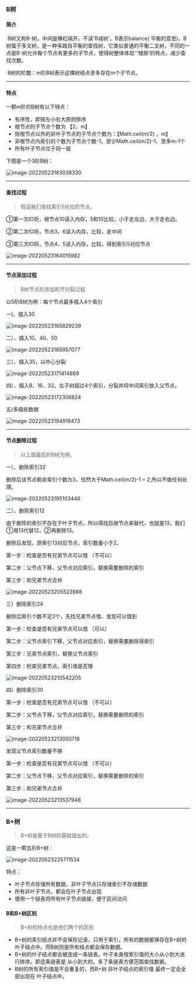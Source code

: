 

### B树



#### 简介

​	B树又称B-树，中间是横杠隔开，不读'B减树'。B表示balance( 平衡的意思)，B树属于多叉树，是一种多路自平衡的查找树，它类似普通的平衡二叉树，不同的一点是B-树允许每个节点有更多的子节点，使得树整体体现‘’‘矮胖’的特点，减少查找次数。

​	B树的阶数：m阶B树表示这棵树结点至多存在m个子节点。



<hr>

#### 特点

一颗m阶的B树有以下特点：

- 有序性，即按左小右大原则排序
- 根节点的子节点个数为   【2，m】
- 除根节点以外的非叶子节点的子节点个数为：【Math.ceil(m/2) ，m】
- 非根节点内索引的个数为子节点个数-1。至少Math.ceil(m/2)-1、至多m-1个
- 所有叶子节点位于同一层

下图是一个3阶B树：

![image-20220523163038330](B树.assets/image-20220523163038330.png)



<hr>



#### 查找过程

> 假设我们查找索引5对应的节点。

①第一次IO将，根节点10读入内存，5和10比较，小于走左边，大于走右边。

②第二次IO将，节点3，6读入内存，比较，走中间

③第三次IO将，节点4，5读入内存，比较，得到索引5对应节点

![image-20220523164015982](B树.assets/image-20220523164015982.png)



<hr>



#### 节点添加过程

> B树节点的添加和节分裂过程

以5阶B树为例：每个节点最多插入4个索引

一)、插入30

![image-20220523165829239](B树.assets/image-20220523165829239.png)

二）、插入10、40、50

![image-20220523165957077](B树.assets/image-20220523165957077.png)

三）、插入35，以中心分裂

![image-20220523171414869](B树.assets/image-20220523171414869.png)

四）、插入8、16、32。左子树超过4个索引，分裂并将中间索引放入父节点。

![image-20220523172306824](B树.assets/image-20220523172306824.png)

五)多插些数据

![image-20220523194919473](B树.assets/image-20220523194919473.png)

<hr>



#### 节点删除过程

> 以上面最后的B树为例。

一）、删除索引32

删除后该节点剩余索引个数为3，任然大于Math.ceil(m/2)-1 = 2,所以不做任何处理。

![image-20220523195103446](B树.assets/image-20220523195103446.png)

二）、删除索引12

由于删除的索引不存在于叶子节点，所以得找后继节点来替代，也就是13，我们①用13代替12，②再删除13。

删除后发现，原索引13对应节点，索引数量小于2。

第一步：检查是否有兄弟节点可以借  （不可以）

第二步：父节点下移，父节点对应索引，替换需要删除的索引

第三步：和兄弟节点合并

![image-20220523205522888](B树.assets/image-20220523205522888.png)

三）删除索引24

删除后索引个数不足2个，先找兄弟节点借，发现可以借到

第一步：检查是否有兄弟节点可以借  （可以）

第二步：父节点索引下移，父节点对应索引，替换需要删除得索引

第三步：兄弟节点索引，替换父节点索引

第四步：检查兄弟节点，索引值是否够

![image-20220523210542205](B树.assets/image-20220523210542205.png)

四）删除索引30

第一步：检查是否有兄弟节点可以借  （不可以）

第二步：父节点下移，父节点对应索引，替换需要删除的索引

第三步：和兄弟节点合并

![image-20220523213050718](B树.assets/image-20220523213050718.png)

发现父节点索引数量不够

第一步：检查是否有兄弟节点可以借  （不可以）

第二步：父节点下移，父节点对应索引，替换需要删除的索引

第三步：和兄弟节点合并

![image-20220523213537948](B树.assets/image-20220523213537948.png)



<hr>



### B+树

> B+树是基于B树的基础提出的。

这是一颗五阶B+树：

![image-20220523225711534](B树.assets/image-20220523225711534.png)



特点：

- 叶子节点存储所有数据，非叶子节点只存储索引不存储数据
- 所有非叶子节点，都会在叶子节点出现
- 使用一个链表将所有叶子节点链接，便于区间访问



#### B和B+树区别

> B+树的特点也是他们两个的区别

- B+树的索引结点并不会保存记录，只用于索引，所有的数据都保存在B+树的叶子结点中。而B树则是所有结点都会保存数据。
- B+树的叶子结点都会被连成一条链表。叶子本身按索引值的大小从小到大进行排序。即这条链表是 从小到大的。多了条链表方便范围查找数据。
- B树的所有索引值是不会重复的，而B+树 非叶子结点的索引值 最终一定会全部出现在 叶子结点中。